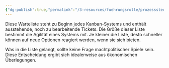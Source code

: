 ```yaml
---
{"dg-publish":true,"permalink":"/3-resources/fuehrungsrolle/prozesssteuerung/kanban-in-der-it-von-klaus-leopold/input-queue/","created":"2024-11-11T09:00:04.182+01:00","updated":"2024-04-17T20:14:10.743+02:00"}
---
```



Diese Warteliste steht zu Beginn jedes Kanban-Systems und enthält ausstehende, noch zu bearbeitende Tickets. Die Größe dieser Liste bestimmt die Agilität eines Systems mit. Je kleiner die Liste, desto schneller können auf neue Optionen reagiert werden, wenn sie sich bieten.

Was in die Liste gelangt, sollte keine Frage machtpolitischer Spiele sein. Diese Entscheidung ergibt sich idealerweise aus ökonomischen Überlegungen.
